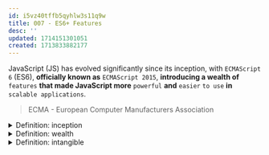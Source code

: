 ```yaml
---
id: i5vz40tffb5qyhlw3s11q9w
title: 007 - ES6+ Features
desc: ''
updated: 1714151301051
created: 1713833882177
---
```


JavaScript (JS) has evolved significantly since its inception, with `ECMAScript 6` (ES6), **officially known as** `ECMAScript 2015`, **introducing a wealth of** `features` **that made JavaScript more** `powerful` **and** `easier` `to use` **in** `scalable applications`.

> ECMA - European Computer Manufacturers Association

<!-- start of 'inception' section -->
<details>
    <summary>Definition: inception</summary>

#
The word "inception" **means the** `beginning` **or** `start of` `something`.

---
</details>
<!-- end of 'inception' section -->



<!-- start of 'wealth' section -->
<details>
    <summary>Definition: wealth</summary>

#
"Wealth" **means** `having` `a lot` **of** `valuable resources` `or` `money`. It **includes both** `things` `you can` `touch`, **like property and cash**, `and` `intangible assets` **like knowledge and skills**.

---
</details>
<!-- end of 'wealth' section -->



<!-- start of 'intangible' section -->
<details>
    <summary>Definition: intangible</summary>

#
"Intangible" **refers to** `things` **that** `you can't touch` **or** `see` `because` **they** `don't have` **a** `physical form`. **Examples include skills**, **knowledge**, **and brand reputation**. **These things are valuable but exist only in a non-physical sense**.

---
</details>
<!-- end of 'intangible' section -->